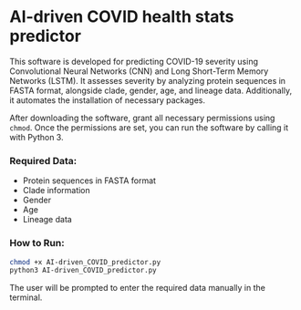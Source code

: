 # AI-driven COVID health stats predictor
This software is developed for predicting COVID-19 severity using Convolutional Neural Networks (CNN) and Long Short-Term Memory Networks (LSTM). It assesses severity by analyzing protein sequences in FASTA format, alongside clade, gender, age, and lineage data. Additionally, it automates the installation of necessary packages.

After downloading the software, grant all necessary permissions using `chmod`. Once the permissions are set, you can run the software by calling it with Python 3.

### Required Data:
- Protein sequences in FASTA format
- Clade information
- Gender
- Age
- Lineage data

### How to Run:
```bash
chmod +x AI-driven_COVID_predictor.py
python3 AI-driven_COVID_predictor.py
```

The user will be prompted to enter the required data manually in the terminal.
